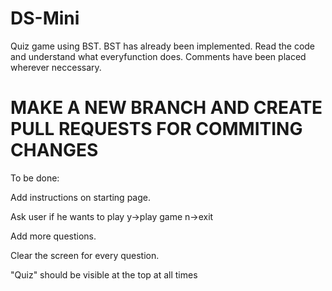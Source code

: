 # DS-Mini
Quiz game using BST.
BST has already been implemented.
Read the code and understand what everyfunction does. 
Comments have been placed wherever neccessary.


# MAKE A NEW BRANCH AND CREATE PULL REQUESTS FOR COMMITING CHANGES

To be done:

Add instructions on starting page.

Ask user if he wants to play y->play game n->exit

Add more questions.

Clear the screen for every question.

"Quiz" should be visible at the top at all times

